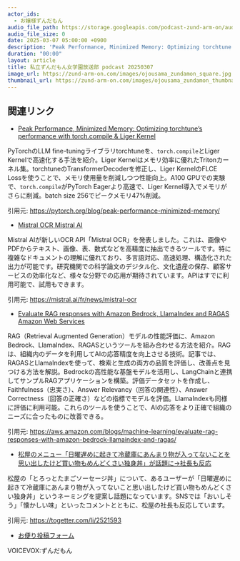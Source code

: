 ```yaml
---
actor_ids:
  - お嬢様ずんだもん
audio_file_path: https://storage.googleapis.com/podcast-zund-arm-on/audio/私立ずんだもん女学園放送部_podcast_20250307.mp3
audio_file_size: 0
date: 2025-03-07 05:00:00 +0900
description: 'Peak Performance, Minimized Memory: Optimizing torchtune’s performance with torch.compile &amp; Liger Kernel、Mistral OCR  Mistral AI、Evaluate RAG responses with Amazon Bedrock, LlamaIndex and RAGAS  Amazon Web Services、松屋のメニュー「日曜遅めに起きて冷蔵庫にあんまり物が入ってないことを思い出したけど買い物もめんどくさい独身丼」が話題に→社長も反応'
duration: "00:00"
layout: article
title: 私立ずんだもん女学園放送部 podcast 20250307
image_url: https://zund-arm-on.com/images/ojousama_zundamon_square.jpg
thumbnail_url: https://zund-arm-on.com/images/ojousama_zundamon_thumbnail.jpg
---
```


## 関連リンク


- [Peak Performance, Minimized Memory: Optimizing torchtune’s performance with torch.compile & Liger Kernel](https://pytorch.org/blog/peak-performance-minimized-memory/)  


PyTorchのLLM fine-tuningライブラリtorchtuneを、`torch.compile`とLiger Kernelで高速化する手法を紹介。Liger Kernelはメモリ効率に優れたTritonカーネル集。torchtuneのTransformerDecoderを修正し、Liger KernelのFLCE Lossを使うことで、メモリ使用量を削減しつつ性能向上。A100 GPUでの実験で、`torch.compile`がPyTorch Eagerより高速で、Liger Kernel導入でメモリがさらに削減。batch size 256でピークメモリ47%削減。


引用元: https://pytorch.org/blog/peak-performance-minimized-memory/


- [Mistral OCR  Mistral AI](https://mistral.ai/fr/news/mistral-ocr)  


Mistral AIが新しいOCR API「Mistral OCR」を発表しました。これは、画像やPDFからテキスト、画像、表、数式などを高精度に抽出できるツールです。特に複雑なドキュメントの理解に優れており、多言語対応、高速処理、構造化された出力が可能です。研究機関での科学論文のデジタル化、文化遺産の保存、顧客サービスの効率化など、様々な分野での応用が期待されています。APIはすでに利用可能で、試用もできます。


引用元: https://mistral.ai/fr/news/mistral-ocr


- [Evaluate RAG responses with Amazon Bedrock, LlamaIndex and RAGAS  Amazon Web Services](https://aws.amazon.com/blogs/machine-learning/evaluate-rag-responses-with-amazon-bedrock-llamaindex-and-ragas/)  


RAG（Retrieval Augmented Generation）モデルの性能評価に、Amazon Bedrock、LlamaIndex、RAGASというツールを組み合わせる方法を紹介。RAGは、組織内のデータを利用してAIの応答精度を向上させる技術。記事では、RAGASとLlamaIndexを使って、検索と生成の両方の品質を評価し、改善点を見つける方法を解説。Bedrockの高性能な基盤モデルを活用し、LangChainと連携してサンプルRAGアプリケーションを構築。評価データセットを作成し、Faithfulness（忠実さ）、Answer Relevancy（回答の関連性）、Answer Correctness（回答の正確さ）などの指標でモデルを評価。LlamaIndexも同様に評価に利用可能。これらのツールを使うことで、AIの応答をより正確で組織のニーズに合ったものに改善できる。


引用元: https://aws.amazon.com/blogs/machine-learning/evaluate-rag-responses-with-amazon-bedrock-llamaindex-and-ragas/


- [松屋のメニュー「日曜遅めに起きて冷蔵庫にあんまり物が入ってないことを思い出したけど買い物もめんどくさい独身丼」が話題に→社長も反応](https://togetter.com/li/2521593)  


松屋の「とろっとたまごソーセージ丼」について、あるユーザーが「日曜遅めに起きて冷蔵庫にあんまり物が入ってないこと思い出したけど買い物もめんどくさい独身丼」というネーミングを提案し話題になっています。SNSでは「おいしそう」「懐かしい味」といったコメントとともに、松屋の社長も反応しています。


引用元: https://togetter.com/li/2521593



- [お便り投稿フォーム](https://forms.gle/ffg4JTfqdiqK62qf9)

VOICEVOX:ずんだもん
